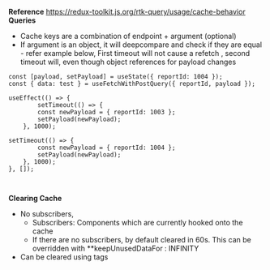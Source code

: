 **Reference** https://redux-toolkit.js.org/rtk-query/usage/cache-behavior
**Queries**
- Cache keys are a combination of endpoint + argument (optional)
- If argument is an object, it will deepcompare and check if they are equal - refer example below, First timeout will not cause a refetch , second timeout will, even though object references for payload changes

```
const [payload, setPayload] = useState({ reportId: 1004 });
const { data: test } = useFetchWithPostQuery({ reportId, payload });
  
useEffect(() => {
		setTimeout(() => {
		const newPayload = { reportId: 1003 };
		setPayload(newPayload);
	}, 1000);

setTimeout(() => {
		const newPayload = { reportId: 1004 };
		setPayload(newPayload);
	}, 1000);
}, []);



```

**Clearing Cache**
- No subscribers, 
	- Subscribers: Components which are currently hooked onto the cache
	- If there are no subscribers, by default cleared in 60s. This can be overridden with **keepUnusedDataFor : INFINITY
- Can be cleared using tags